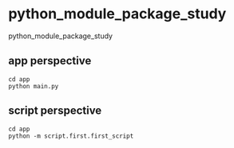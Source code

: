 # python_module_package_study

python_module_package_study

## app perspective

```
cd app
python main.py
```

## script perspective

```
cd app
python -m script.first.first_script
```
